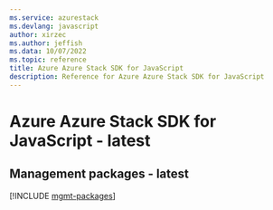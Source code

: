 ```yaml
---
ms.service: azurestack
ms.devlang: javascript
author: xirzec
ms.author: jeffish
ms.data: 10/07/2022
ms.topic: reference
title: Azure Azure Stack SDK for JavaScript
description: Reference for Azure Azure Stack SDK for JavaScript
---
```

# Azure Azure Stack SDK for JavaScript - latest

## Management packages - latest
[!INCLUDE [mgmt-packages](azure-stack-mgmt-index.md)]
